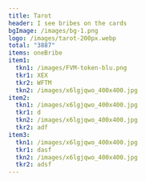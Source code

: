 ```yaml
---
title: Tarot
header: I see bribes on the cards
bgImage: /images/bg-1.png
logo: /images/tarot-200px.webp
total: "3887"
items: oneBribe
item1:
  tkn1: /images/FVM-token-blu.png
  tkr1: XEX
  tkr2: WFTM
  tkn2: /images/x6lgjqwo_400x400.jpg
item2:
  tkn1: /images/x6lgjqwo_400x400.jpg
  tkr1: d
  tkn2: /images/x6lgjqwo_400x400.jpg
  tkr2: adf
item3:
  tkn1: /images/x6lgjqwo_400x400.jpg
  tkr1: dasf
  tkn2: /images/x6lgjqwo_400x400.jpg
  tkr2: adsf
---
```

